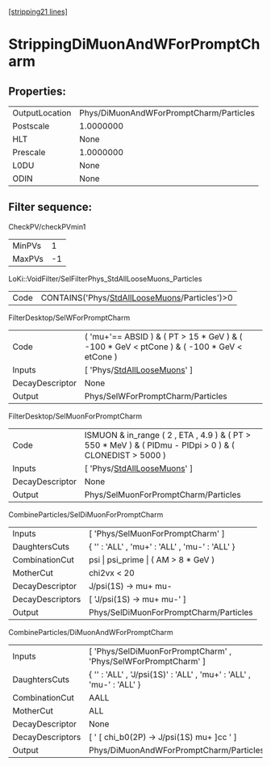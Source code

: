 [[stripping21 lines]](./stripping21-index)

# StrippingDiMuonAndWForPromptCharm

## Properties:

|                |                                         |
|----------------|-----------------------------------------|
| OutputLocation | Phys/DiMuonAndWForPromptCharm/Particles |
| Postscale      | 1.0000000                               |
| HLT            | None                                    |
| Prescale       | 1.0000000                               |
| L0DU           | None                                    |
| ODIN           | None                                    |

## Filter sequence:

CheckPV/checkPVmin1

|        |     |
|--------|-----|
| MinPVs | 1   |
| MaxPVs | -1  |

LoKi::VoidFilter/SelFilterPhys_StdAllLooseMuons_Particles

|      |                                                                                                  |
|------|--------------------------------------------------------------------------------------------------|
| Code | CONTAINS('Phys/[StdAllLooseMuons](./stripping21-commonparticles-stdallloosemuons)/Particles')\>0 |

FilterDesktop/SelWForPromptCharm

|                 |                                                                                                 |
|-----------------|-------------------------------------------------------------------------------------------------|
| Code            | ( 'mu+'== ABSID ) & ( PT \> 15 \* GeV ) & ( -100 \* GeV \< ptCone ) & ( -100 \* GeV \< etCone ) |
| Inputs          | [ 'Phys/[StdAllLooseMuons](./stripping21-commonparticles-stdallloosemuons)' ]                 |
| DecayDescriptor | None                                                                                            |
| Output          | Phys/SelWForPromptCharm/Particles                                                               |

FilterDesktop/SelMuonForPromptCharm

|                 |                                                                                                             |
|-----------------|-------------------------------------------------------------------------------------------------------------|
| Code            | ISMUON & in_range ( 2 , ETA , 4.9 ) & ( PT \> 550 \* MeV ) & ( PIDmu - PIDpi \> 0 ) & ( CLONEDIST \> 5000 ) |
| Inputs          | [ 'Phys/[StdAllLooseMuons](./stripping21-commonparticles-stdallloosemuons)' ]                             |
| DecayDescriptor | None                                                                                                        |
| Output          | Phys/SelMuonForPromptCharm/Particles                                                                        |

CombineParticles/SelDiMuonForPromptCharm

|                  |                                                |
|------------------|------------------------------------------------|
| Inputs           | [ 'Phys/SelMuonForPromptCharm' ]             |
| DaughtersCuts    | { '' : 'ALL' , 'mu+' : 'ALL' , 'mu-' : 'ALL' } |
| CombinationCut   | psi \| psi_prime \| ( AM \> 8 \* GeV )         |
| MotherCut        | chi2vx \< 20                                   |
| DecayDescriptor  | J/psi(1S) -\> mu+ mu-                          |
| DecayDescriptors | [ 'J/psi(1S) -\> mu+ mu-' ]                  |
| Output           | Phys/SelDiMuonForPromptCharm/Particles         |

CombineParticles/DiMuonAndWForPromptCharm

|                  |                                                                      |
|------------------|----------------------------------------------------------------------|
| Inputs           | [ 'Phys/SelDiMuonForPromptCharm' , 'Phys/SelWForPromptCharm' ]     |
| DaughtersCuts    | { '' : 'ALL' , 'J/psi(1S)' : 'ALL' , 'mu+' : 'ALL' , 'mu-' : 'ALL' } |
| CombinationCut   | AALL                                                                 |
| MotherCut        | ALL                                                                  |
| DecayDescriptor  | None                                                                 |
| DecayDescriptors | [ ' [ chi_b0(2P) -\> J/psi(1S) mu+ ]cc ' ]                       |
| Output           | Phys/DiMuonAndWForPromptCharm/Particles                              |
